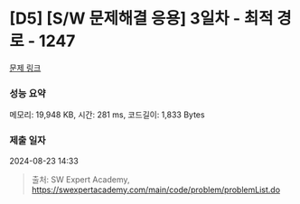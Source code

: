 # [D5] [S/W 문제해결 응용] 3일차 - 최적 경로 - 1247 

[문제 링크](https://swexpertacademy.com/main/code/problem/problemDetail.do?contestProbId=AV15OZ4qAPICFAYD) 

### 성능 요약

메모리: 19,948 KB, 시간: 281 ms, 코드길이: 1,833 Bytes

### 제출 일자

2024-08-23 14:33



> 출처: SW Expert Academy, https://swexpertacademy.com/main/code/problem/problemList.do